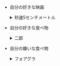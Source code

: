  - 自分の好きな映画
　　<details><summary>秒速5センチメートル</summary>新海誠監督作品で、短編3部作の泣ける映画です。</details>

 - 自分の好きな食べ物
 　<details><summary>二郎</summary>本店は慶応義塾大学の近くにあります。店主の山田さんから始まった二郎は素晴らしい豚の餌として有名です。</details>

  - 自分の嫌いな食べ物
  　<details><summary>フォアグラ</summary>きらい</details>

